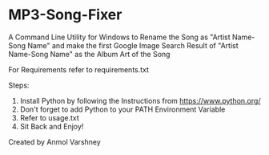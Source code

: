# MP3-Song-Fixer
A Command Line Utility for Windows to Rename the Song as "Artist Name-Song Name" and make the first Google Image Search Result of "Artist Name-Song Name" as the Album Art of the Song

For Requirements refer to requirements.txt  

Steps:  
1. Install Python by following the Instructions from https://www.python.org/  
2. Don't forget to add Python to your PATH Environment Variable  
3. Refer to usage.txt  
4. Sit Back and Enjoy!  

Created by Anmol Varshney  
